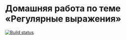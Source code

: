 # Домашняя работа по теме «Регулярные выражения»
[![Build status](https://ci.appveyor.com/api/projects/status/l072u50iv10098oi?svg=true)](https://ci.appveyor.com/project/Votchitsev/ajs-homeworks-regex)
